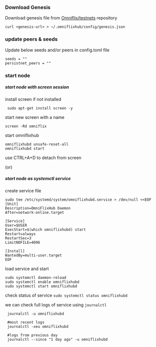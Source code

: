 ### Download Genesis 
Download genesis file from [Omniflix/testnets](https://github.com/Omniflix/testnets) repository

```
curl <genesis-url> > ~/.omniflixhub/config/genesis.json
```

### update peers & seeds
Update below seeds and/or peers in config.toml file
```
seeds = ""
persistnet_peers = ""
```


### start node
  ##### start node with screen session
  install screen if not installed
   ```
    sudo apt-get install screen -y
   ```
  start new screen with a name
   ```
   screen -Rd omniflix
   ```
   start omniflixhub
   ```
   omniflixhubd unsafe-reset-all 
   omniflixhubd start 
   ```
   use CTRL+A+D to detach from screen
   
   (or)
   
 ##### start node as systemctl service
 create service file
```
sudo tee /etc/systemd/system/omniflixhubd.service > /dev/null <<EOF  
[Unit]
Description=OmniFlixHub Daemon
After=network-online.target

[Service]
User=$USER
ExecStart=$(which omniflixhubd) start
Restart=always
RestartSec=3
LimitNOFILE=4096

[Install]
WantedBy=multi-user.target
EOF
```
load service and start
```
sudo systemctl daemon-reload
sudo systemctl enable omniflixhubd
sudo systemctl start omniflixhubd
```

check status of service
`sudo systemctl status omniflixhubd`
 
 
 we can check full logs of service using `journalctl`
 ```
  journalctl -u omniflixhubd 
  
  #most recent logs
  journalctl -xeu omniflixhubd
  
  #logs from previous day
  journalctl --since "1 day ago" -u omniflixhubd 
